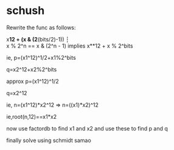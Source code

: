 # schush 

Rewrite the func as follows:

 x**12 + (x & (2**(bits/2)-1))
 ┆                                                                                                                                                                  
 x % 2^n == x & (2^n - 1) implies x**12 + x % 2^bits                                                                                                            
                                                                                                                                                                   
 ie, p=(x1^12)^1/2+x1%2^bits
 
 q=x2^12+x2%2^bits
 
 approx p=(x1^12)^1/2 
 
 q=x2^12                                                                                                                                                 
 
 ie, n=(x1^12)*x2^12 => n=((x1)*x2)^12                                                                                                                          
 
 ie,root(n,12)==x1*x2  
 
 now use factordb to find x1 and x2 and use these to find p and q
 
 finally solve using schmidt samao
 
